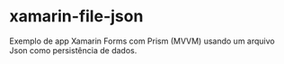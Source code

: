 # xamarin-file-json
Exemplo de app Xamarin Forms com Prism (MVVM) usando um arquivo Json como persistência de dados.
